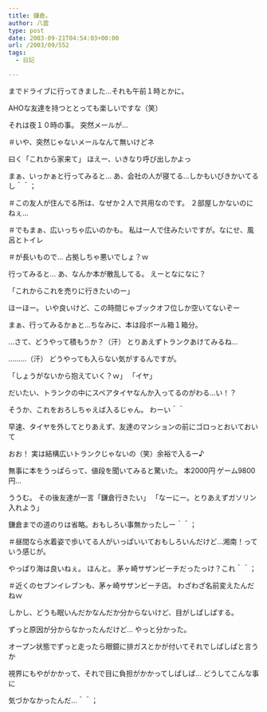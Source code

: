 ```yaml
---
title: 鎌倉。
author: 八雲
type: post
date: 2003-09-21T04:54:03+00:00
url: /2003/09/552
tags:
  - 日記

---
```

までドライブに行ってきました…それも午前１時とかに。
  
AHOな友達を持つととっても楽しいですな（笑）
  
それは夜１０時の事。 突然メールが…
  
＃いや、突然じゃないメールなんて無いけどネ
  
曰く「これから家来て」 ほえー、いきなり呼び出しかよっ
  
まぁ、いっかぁと行ってみると… あ、会社の人が寝てる…しかもいびきかいてるし＾＾；
  
＃この友人が住んでる所は、なぜか２人で共用なのです。 ２部屋しかないのにねぇ…
  
＃でもまぁ、広いっちゃ広いのかも。 私は一人で住みたいですが。なにせ、風呂とトイレ
  
＃が長いもので… 占拠しちゃ悪いでしょ？ｗ
  
行ってみると… あ、なんか本が散乱してる。 えーとなになに？
  
「これからこれを売りに行きたいのー」
  
ほーほー。 いや良いけど、この時間じゃブックオフ位しか空いてないぞー
  
まぁ、行ってみるかぁと…ちなみに、本は段ボール箱１箱分。
  
…さて、どうやって積もうか？（汗） とりあえずトランクあけてみるね…
  
………（汗） どうやっても入らない気がするんですが。
  
「しょうがないから抱えていく？ｗ」 「イヤ」
  
だいたい、トランクの中にスペアタイヤなんか入ってるのがわる…い！？
  
そうか、これをおろしちゃえば入るじゃん。 わーい＾＾
  
早速、タイヤを外してとりあえず、友達のマンションの前にゴロっとおいておいて
  
おお！ 実は結構広いトランクじゃないの（笑）余裕で入るー♪
  
無事に本をうっぱらって、値段を聞いてみると驚いた。 本2000円 ゲーム9800円…
  
ううむ。 その後友達が一言「鎌倉行きたい」 「なーにー。とりあえずガソリン入れよう」
  
鎌倉までの道のりは省略。おもしろい事無かったしー＾＾；
  
＃昼間なら水着姿で歩いてる人がいっぱいいておもしろいんだけど…湘南！っていう感じが。
  
やっぱり海は良いねぇ。 ほんと。 茅ヶ崎サザンビーチだったっけ？これ＾＾；
  
＃近くのセブンイレブンも、茅ヶ崎サザンビーチ店。 わざわざ名前変えたんだねｗ
  
しかし、どうも眠いんだかなんだか分からないけど、目がしぱしぱする。
  
ずっと原因が分からなかったんだけど… やっと分かった。
  
オープン状態でずっと走ったら眼鏡に排ガスとかが付いてそれでしぱしぱと言うか
  
視界にもやがかかって、それで目に負担がかかってしぱしぱ… どうしてこんな事に
  
気づかなかったんだ…＾＾；

